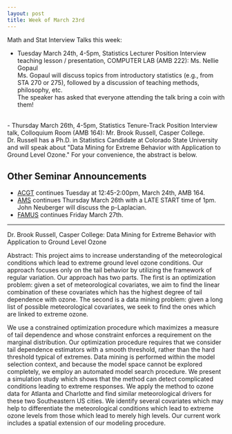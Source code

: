 ```yaml
---
layout: post
title: Week of March 23rd
---
```


Math and Stat Interview Talks this week:

- Tuesday  March 24th, 4-5pm, Statistics Lecturer Position Interview teaching lesson / presentation, COMPUTER LAB (AMB 222): Ms. Nellie Gopaul
<br> Ms. Gopaul will discuss topics from introductory statistics (e.g., from STA 270 or 275), followed by a discussion of teaching methods, philosophy, etc.
<br> The speaker has asked that everyone attending the talk bring a coin with them!
<br>
- Thursday March 26th, 4-5pm, Statistics Tenure-Track Position Interview talk, Colloquium Room (AMB 164): Mr. Brook Russell, Casper College.
<br> Dr. Russell has a Ph.D. in Statistics Candidate at Colorado State University and will speak about
 "Data Mining for Extreme Behavior with Application to Ground Level Ozone."  For your convenience, the abstract is below.

## Other Seminar Announcements ##

- [ACGT](acgtSpring2015) continues Tuesday at 12:45-2:00pm, March 24th, AMB 164.  
- [AMS](amsSpring2015) continues Thursday March 26th with a LATE START time of 1pm.  John Neuberger will discuss the p-Laplacian.
- [FAMUS](famusSpring2015) continues Friday March 27th.
 

***************************

Dr. Brook Russell, Casper College: Data Mining for Extreme Behavior with Application to Ground Level Ozone

Abstract:  This project aims to increase understanding of the meteorological conditions which lead to extreme ground level ozone conditions. 
Our approach focuses only on the tail behavior by utilizing the framework of regular variation. Our approach has two parts. 
The first is an optimization problem: given a set of meteorological covariates, we aim to find the linear combination of these covariates which has 
the highest degree of tail dependence with ozone. The second is a data mining problem: given a long list of possible meteorological covariates, 
we seek to find the ones which are linked to extreme ozone.

We use a constrained optimization procedure which maximizes a measure of tail dependence and whose constraint enforces a requirement on the 
marginal distribution. Our optimization procedure requires that we consider tail dependence estimators with a smooth threshold, 
rather than the hard threshold typical of extremes. Data mining is performed within the model selection context, and because the model space cannot be 
explored completely, we employ an automated model search procedure. We present a simulation study which shows that the method can detect complicated conditions 
leading to extreme responses. We apply the method to ozone data for Atlanta and Charlotte and find similar meteorological drivers for these two Southeastern US cities. 
We identify several covariates which may help to differentiate the meteorological conditions which lead to extreme ozone levels from 
those which lead to merely high levels.  Our current work includes a spatial extension of our modeling procedure.
